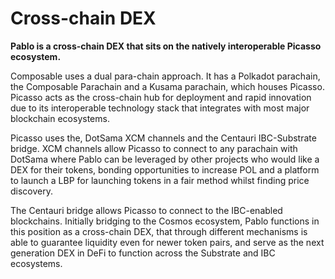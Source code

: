 # Cross-chain DEX

**Pablo is a cross-chain DEX that sits on the natively interoperable Picasso ecosystem.**

Composable uses a dual para-chain approach. It has a Polkadot parachain, the Composable Parachain and a Kusama 
parachain, which houses Picasso. Picasso acts as the cross-chain hub for deployment and rapid innovation due to its 
interoperable technology stack that integrates with most major blockchain ecosystems.

Picasso uses the, DotSama XCM channels and the Centauri IBC-Substrate bridge. 
XCM channels allow Picasso to connect to any parachain with DotSama where Pablo can be leveraged by other projects who 
would like a DEX for their tokens, bonding opportunities to increase POL and a platform to launch a LBP for launching 
tokens in a fair method whilst finding price discovery.

The Centauri bridge allows Picasso to connect to the IBC-enabled blockchains. Initially bridging to the Cosmos 
ecosystem, Pablo functions in this position as a cross-chain DEX, that through different mechanisms is able to guarantee
liquidity even for newer token pairs, and serve as the next generation DEX in DeFi to function across the Substrate
and IBC ecosystems.
